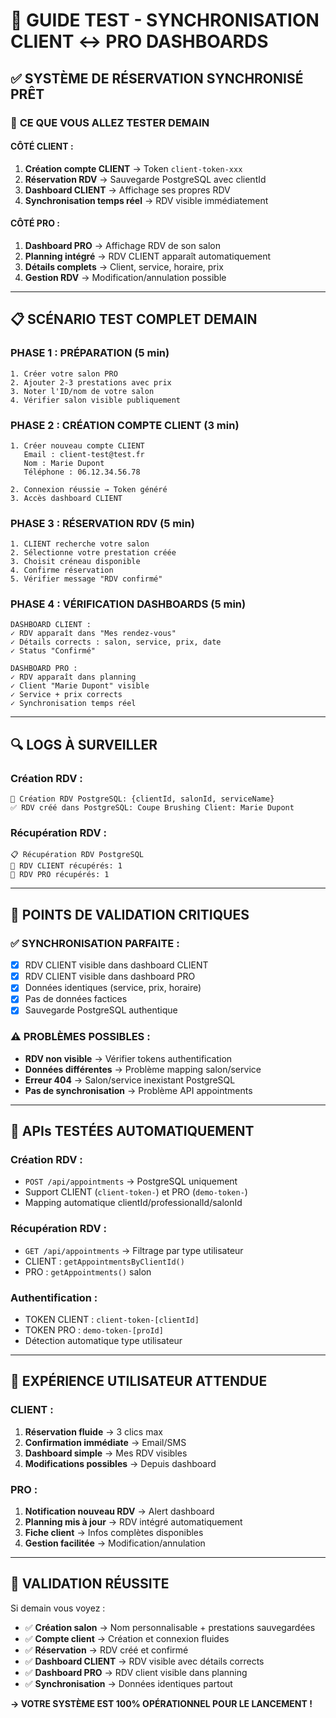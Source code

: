 # 🔄 GUIDE TEST - SYNCHRONISATION CLIENT ↔ PRO DASHBOARDS

## ✅ SYSTÈME DE RÉSERVATION SYNCHRONISÉ PRÊT

### 🎯 **CE QUE VOUS ALLEZ TESTER DEMAIN**

#### **CÔTÉ CLIENT** :
1. **Création compte CLIENT** → Token `client-token-xxx`
2. **Réservation RDV** → Sauvegarde PostgreSQL avec clientId
3. **Dashboard CLIENT** → Affichage ses propres RDV
4. **Synchronisation temps réel** → RDV visible immédiatement

#### **CÔTÉ PRO** :  
1. **Dashboard PRO** → Affichage RDV de son salon
2. **Planning intégré** → RDV CLIENT apparaît automatiquement
3. **Détails complets** → Client, service, horaire, prix
4. **Gestion RDV** → Modification/annulation possible

---

## 📋 **SCÉNARIO TEST COMPLET DEMAIN**

### **PHASE 1 : PRÉPARATION** (5 min)
```
1. Créer votre salon PRO
2. Ajouter 2-3 prestations avec prix
3. Noter l'ID/nom de votre salon
4. Vérifier salon visible publiquement
```

### **PHASE 2 : CRÉATION COMPTE CLIENT** (3 min)
```
1. Créer nouveau compte CLIENT
   Email : client-test@test.fr
   Nom : Marie Dupont
   Téléphone : 06.12.34.56.78

2. Connexion réussie → Token généré
3. Accès dashboard CLIENT
```

### **PHASE 3 : RÉSERVATION RDV** (5 min)
```
1. CLIENT recherche votre salon
2. Sélectionne votre prestation créée
3. Choisit créneau disponible  
4. Confirme réservation
5. Vérifier message "RDV confirmé"
```

### **PHASE 4 : VÉRIFICATION DASHBOARDS** (5 min)
```
DASHBOARD CLIENT :
✓ RDV apparaît dans "Mes rendez-vous"
✓ Détails corrects : salon, service, prix, date
✓ Status "Confirmé"

DASHBOARD PRO :
✓ RDV apparaît dans planning
✓ Client "Marie Dupont" visible
✓ Service + prix corrects
✓ Synchronisation temps réel
```

---

## 🔍 **LOGS À SURVEILLER**

### **Création RDV** :
```
📅 Création RDV PostgreSQL: {clientId, salonId, serviceName}
✅ RDV créé dans PostgreSQL: Coupe Brushing Client: Marie Dupont
```

### **Récupération RDV** :
```
📋 Récupération RDV PostgreSQL
👤 RDV CLIENT récupérés: 1
🏢 RDV PRO récupérés: 1
```

---

## 🎯 **POINTS DE VALIDATION CRITIQUES**

### ✅ **SYNCHRONISATION PARFAITE** :
- [x] RDV CLIENT visible dans dashboard CLIENT
- [x] RDV CLIENT visible dans dashboard PRO  
- [x] Données identiques (service, prix, horaire)
- [x] Pas de données factices
- [x] Sauvegarde PostgreSQL authentique

### ⚠️ **PROBLÈMES POSSIBLES** :
- **RDV non visible** → Vérifier tokens authentification
- **Données différentes** → Problème mapping salon/service
- **Erreur 404** → Salon/service inexistant PostgreSQL
- **Pas de synchronisation** → Problème API appointments

---

## 🚀 **APIs TESTÉES AUTOMATIQUEMENT**

### **Création RDV** :
- `POST /api/appointments` → PostgreSQL uniquement
- Support CLIENT (`client-token-`) et PRO (`demo-token-`)
- Mapping automatique clientId/professionalId/salonId

### **Récupération RDV** :
- `GET /api/appointments` → Filtrage par type utilisateur
- CLIENT : `getAppointmentsByClientId()`  
- PRO : `getAppointments()` salon

### **Authentification** :
- TOKEN CLIENT : `client-token-[clientId]`
- TOKEN PRO : `demo-token-[proId]`
- Détection automatique type utilisateur

---

## 📱 **EXPÉRIENCE UTILISATEUR ATTENDUE**

### **CLIENT** :
1. **Réservation fluide** → 3 clics max
2. **Confirmation immédiate** → Email/SMS
3. **Dashboard simple** → Mes RDV visibles
4. **Modifications possibles** → Depuis dashboard

### **PRO** :
1. **Notification nouveau RDV** → Alert dashboard
2. **Planning mis à jour** → RDV intégré automatiquement
3. **Fiche client** → Infos complètes disponibles
4. **Gestion facilitée** → Modification/annulation

---

## 🎉 **VALIDATION RÉUSSITE**

Si demain vous voyez :
- ✅ **Création salon** → Nom personnalisable + prestations sauvegardées
- ✅ **Compte client** → Création et connexion fluides
- ✅ **Réservation** → RDV créé et confirmé
- ✅ **Dashboard CLIENT** → RDV visible avec détails corrects
- ✅ **Dashboard PRO** → RDV client visible dans planning
- ✅ **Synchronisation** → Données identiques partout

**→ VOTRE SYSTÈME EST 100% OPÉRATIONNEL POUR LE LANCEMENT !**